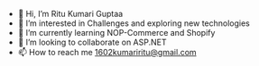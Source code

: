 - 👋 Hi, I’m Ritu Kumari Guptaa
- 👀 I’m interested in Challenges and exploring new technologies
- 🌱 I’m currently learning NOP-Commerce and Shopify
- 💞️ I’m looking to collaborate on ASP.NET
- 📫 How to reach me 1602kumariritu@gmail.com

<!---
RituAnand/RituAnand is a ✨ special ✨ repository because its `README.md` (this file) appears on your GitHub profile.
You can click the Preview link to take a look at your changes.
--->
